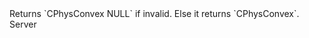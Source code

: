 <function name="__tostring" parent="CPhysConvex" type="classfunc">
	<description>
		Returns `CPhysConvex NULL` if invalid.
		Else it returns `CPhysConvex`.
	</description>
	<realm>Server</realm>
	<args>
	</args>
	<rets>
	</rets>
</function>